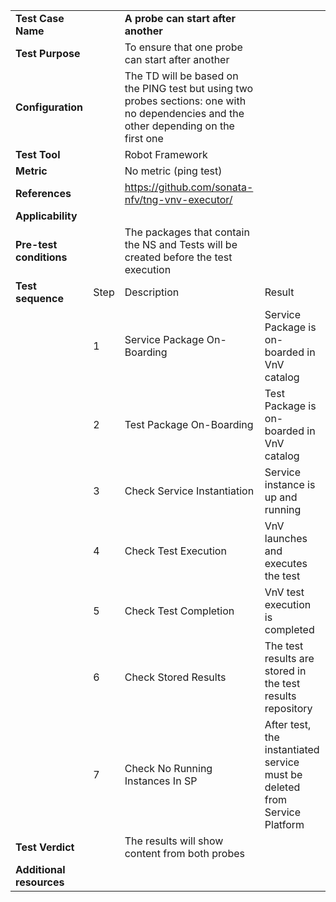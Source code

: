 |||||
| :--- | :--- | :--- | :--- |
| __Test Case Name__ | | __A probe can start after another__ | |
| __Test Purpose__ | | To ensure that one probe can start after another| |
| __Configuration__ | | The TD will be based on the PING test but using two probes sections: one with no dependencies and the other depending on the first one| |
| __Test Tool__ | | Robot Framework| |
| __Metric__ | | No metric (ping test)| |
| __References__ | | https://github.com/sonata-nfv/tng-vnv-executor/ | |
| __Applicability__ | | | |
| __Pre-test conditions__ | | The packages that contain the NS and Tests will be created before the test execution| |
| __Test sequence__ | Step | Description | Result |
| | 1 | Service Package On-Boarding | Service Package is on-boarded in VnV catalog|
| | 2 | Test Package On-Boarding | Test Package is on-boarded in VnV catalog|
| | 3 | Check Service Instantiation | Service instance is up and running |
| | 4 | Check Test Execution | VnV launches and executes the test |
| | 5 | Check Test Completion | VnV test execution is completed |
| | 6 | Check Stored Results | The test results are stored in the test results repository |
| | 7 | Check No Running Instances In SP | After test, the instantiated service must be deleted from Service Platform|  
| __Test Verdict__ | | The results will show content from both probes | |
| __Additional resources__ | | | |
